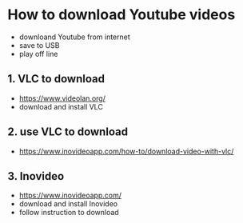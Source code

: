 # How to download Youtube videos
* downloand Youtube from internet 
* save to USB
* play off line

## 1. VLC to download 
* https://www.videolan.org/
* download and install VLC 

## 2. use VLC to download 
* https://www.inovideoapp.com/how-to/download-video-with-vlc/

## 3. Inovideo 
* https://www.inovideoapp.com/
* download and install Inovideo
* follow instruction to download 